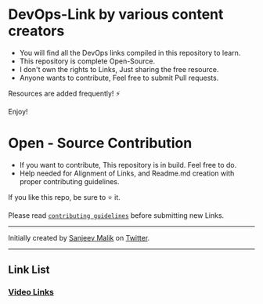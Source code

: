 # DevOps-Link by various content creators

* You will find all the DevOps links compiled in this repository to learn.
* This repository is complete Open-Source.
* I don't own the rights to Links, Just sharing the free resource.
* Anyone wants to contribute, Feel free to submit Pull requests.

Resources are added frequently! ⚡

Enjoy!

# Open - Source Contribution

* If you want to contribute, This repository is in build. Feel free to do.
* Help needed for Alignment of Links, and Readme.md creation with proper contributing guidelines.

If you like this repo, be sure to ⭐ it.

Please read [`contributing guidelines`](./CONTRIBUTING.md) before submitting new Links.

--- 

Initially created by [Sanjeev Malik](https://github.com/HUMBL3B33) on [Twitter](https://twitter.com/knowsanju).

---

## Link List

### [Video Links](Video-Links.md)